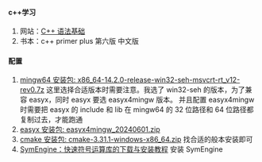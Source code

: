 #### c++学习

1. 网站：[C++ 语法基础](https://oi-wiki.org/lang/basic/)
2. 书本：c++ primer plus 第六版 中文版

#### 配置

1. [mingw64 安装包: x86_64-14.2.0-release-win32-seh-msvcrt-rt_v12-rev0.7z](https://github.com/niXman/mingw-builds-binaries/releases)
   这里选择合适版本时需要注意。我选了 win32-seh 的版本，为了兼容 easyx，同时 easyx 要选 easyx4mingw 版本。
   并且配置 easyx4mingw 时需要把 easyx 的 include 和 lib 在 mingw64 的 32 位路径和 64 位路径都复制过去，才能跑通
2. [easyx 安装包: easyx4mingw_20240601.zip](https://codebus.cn/bestans/easyx-for-mingw)
3. [cmake 安装包: cmake-3.31.1-windows-x86_64.zip](https://cmake.org/download/) 找合适的般本安装即可
4. [SymEngine：快速符号运算库的下载与安装教程](https://blog.gitcode.com/7a17cc810c297fd6c9a075fccfb9cbd9.html) 安装 SymEngine
